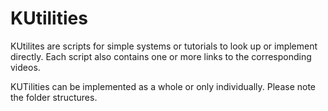 # KUtilities
KUtilites are scripts for simple systems or tutorials to look up or implement directly. Each script also contains one or more links to the corresponding videos. 

KUTilities can be implemented as a whole or only individually. Please note the folder structures.
